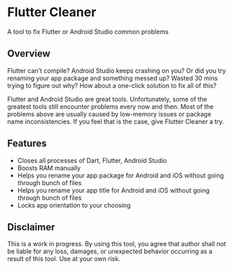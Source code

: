 # Flutter Cleaner
A tool to fix Flutter or Android Studio common problems

## Overview ##

Flutter can't compile? Android Studio keeps crashing on you? Or did you try renaming your app package and something messed up? Wasted 30 mins trying to figure out why? How about a one-click solution to fix all of this?

Flutter and Android Studio are great tools. Unfortunately, some of the greatest tools still encounter problems every now and then. Most of the problems above are usually caused by low-memory issues or package name inconsistencies. If you feel that is the case, give Flutter Cleaner a try.

## Features ##

- Closes all processes of Dart, Flutter, Android Studio
- Boosts RAM manually
- Helps you rename your app package for Android and iOS without going through bunch of files
- Helps you rename your app title for Android and iOS without going through bunch of files
- Locks app orientation to your choosing

## Disclaimer ##

This is a work in progress. By using this tool, you agree that author shall not be liable for any loss, damages, or unexpected behavior occurring as a result of this tool. Use at your own risk.
